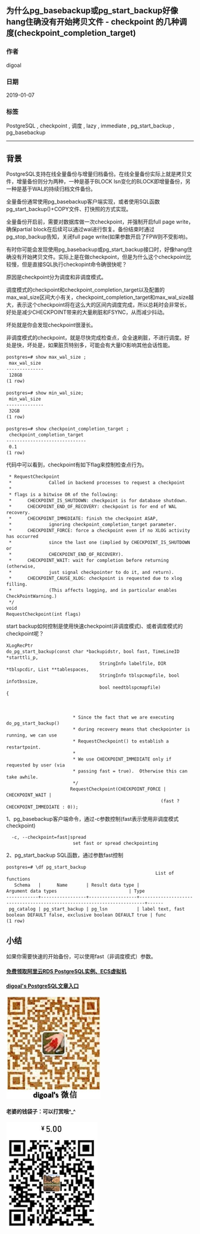 ## 为什么pg_basebackup或pg_start_backup好像hang住确没有开始拷贝文件 - checkpoint 的几种调度(checkpoint_completion_target)  
      
### 作者      
digoal      
      
### 日期      
2019-01-07      
      
### 标签      
PostgreSQL , checkpoint , 调度 , lazy , immediate , pg_start_backup , pg_basebackup  
      
----      
      
## 背景     
PostgreSQL支持在线全量备份与增量归档备份。在线全量备份实际上就是拷贝文件，增量备份则分为两种，一种是基于BLOCK lsn变化的BLOCK即增量备份，另一种是基于WAL的持续归档文件备份。  
  
全量备份通常使用pg_basebackup客户端实现，或者使用SQL函数pg_start_backup()+COPY文件、打快照的方式实现。  
  
全量备份开启前，需要对数据库做一次checkpoint，并强制开启full page write，确保partial block在后续可以通过wal进行恢复。备份结束时通过pg_stop_backup告知，关闭full page write(如果参数开启了FPW则不受影响)。  
  
有时你可能会发现使用pg_basebackup或pg_start_backup接口时，好像hang住确没有开始拷贝文件。实际上是在做checkpoint，但是为什么这个checkpoint比较慢，但是直接SQL执行checkopint命令确很快呢？  
  
原因是checkpoint分为调度和非调度模式。  
  
调度模式的checkpoint和checkpoint_completion_target以及配置的max_wal_size区间大小有关，checkpoint_completion_target和max_wal_size越大，表示这个checkpoint将在这么大的区间内调度完成，所以总耗时会非常长，好处是减少CHECKPOINT带来的大量刷脏和FSYNC，从而减少抖动。  
  
坏处就是你会发现checkpoint很漫长。  
  
非调度模式的checkpoint，就是尽快完成检查点，会全速刷脏，不进行调度。好处是快，坏处是，如果脏页特别多，可能会有大量IO影响其他会话性能。  
  
```  
postgres=# show max_wal_size ;  
 max_wal_size   
--------------  
 128GB  
(1 row)  
  
postgres=# show min_wal_size;  
 min_wal_size   
--------------  
 32GB  
(1 row)  
             
postgres=# show checkpoint_completion_target ;  
 checkpoint_completion_target   
------------------------------  
 0.1  
(1 row)  
```  
  
代码中可以看到，checkpoint有如下flag来控制检查点行为。  
  
```  
 * RequestCheckpoint  
 *              Called in backend processes to request a checkpoint  
 *  
 * flags is a bitwise OR of the following:  
 *      CHECKPOINT_IS_SHUTDOWN: checkpoint is for database shutdown.  
 *      CHECKPOINT_END_OF_RECOVERY: checkpoint is for end of WAL recovery.  
 *      CHECKPOINT_IMMEDIATE: finish the checkpoint ASAP,  
 *              ignoring checkpoint_completion_target parameter.  
 *      CHECKPOINT_FORCE: force a checkpoint even if no XLOG activity has occurred  
 *              since the last one (implied by CHECKPOINT_IS_SHUTDOWN or  
 *              CHECKPOINT_END_OF_RECOVERY).  
 *      CHECKPOINT_WAIT: wait for completion before returning (otherwise,  
 *              just signal checkpointer to do it, and return).  
 *      CHECKPOINT_CAUSE_XLOG: checkpoint is requested due to xlog filling.  
 *              (This affects logging, and in particular enables CheckPointWarning.)  
 */  
void  
RequestCheckpoint(int flags)  
```  
  
start backup如何控制是使用快速checkpoint(非调度模式)、或者调度模式的checkpoint呢？  
  
```  
XLogRecPtr  
do_pg_start_backup(const char *backupidstr, bool fast, TimeLineID *starttli_p,  
                                   StringInfo labelfile, DIR *tblspcdir, List **tablespaces,  
                                   StringInfo tblspcmapfile, bool infotbssize,  
                                   bool needtblspcmapfile)  
{  
  
  
  
                         * Since the fact that we are executing do_pg_start_backup()  
                         * during recovery means that checkpointer is running, we can use  
                         * RequestCheckpoint() to establish a restartpoint.  
                         *  
                         * We use CHECKPOINT_IMMEDIATE only if requested by user (via  
                         * passing fast = true).  Otherwise this can take awhile.  
                         */  
                        RequestCheckpoint(CHECKPOINT_FORCE | CHECKPOINT_WAIT |  
                                                          (fast ? CHECKPOINT_IMMEDIATE : 0));  
```  
  
1、pg_basebackup客户端命令，通过-c参数控制(fast表示使用非调度模式checkpoint)  
  
```  
  -c, --checkpoint=fast|spread  
                         set fast or spread checkpointing  
```  
  
2、pg_start_backup SQL函数，通过参数fast控制  
  
```  
postgres=# \df pg_start_backup  
                                                        List of functions  
   Schema   |      Name       | Result data type |                          Argument data types                           | Type   
------------+-----------------+------------------+------------------------------------------------------------------------+------  
 pg_catalog | pg_start_backup | pg_lsn           | label text, fast boolean DEFAULT false, exclusive boolean DEFAULT true | func  
(1 row)  
```  
  
## 小结  
如果你需要快速的开始备份，可以使用fast（非调度模式）参数。  
    
  
  
  
  
  
  
  
  
  
#### [免费领取阿里云RDS PostgreSQL实例、ECS虚拟机](https://free.aliyun.com/ "57258f76c37864c6e6d23383d05714ea")
  
  
#### [digoal's PostgreSQL文章入口](https://github.com/digoal/blog/blob/master/README.md "22709685feb7cab07d30f30387f0a9ae")
  
  
![digoal's weixin](../pic/digoal_weixin.jpg "f7ad92eeba24523fd47a6e1a0e691b59")
  
  
#### 老婆的钱袋子：可以打赏哦^_^  
![wife's weixin ds](../pic/wife_weixin_ds.jpg "acd5cce1a143ef1d6931b1956457bc9f")
  
